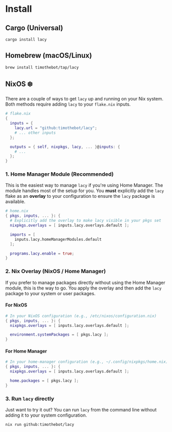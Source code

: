 # Install

## Cargo (Universal)

```sh
cargo install lacy
```

## Homebrew (macOS/Linux)

```sh
brew install timothebot/tap/lacy
```

## NixOS ❄️

There are a couple of ways to get `lacy` up and running on your Nix system. Both methods require adding `lacy` to your `flake.nix` inputs.

```nix
# flake.nix
{
  inputs = {
    lacy.url = "github:timothebot/lacy";
    # ... other inputs
  };

  outputs = { self, nixpkgs, lacy, ... }@inputs: {
    # ...
  };
}
```

### 1. Home Manager Module (Recommended)

This is the easiest way to manage `lacy` if you're using Home Manager. The module handles most of the setup for you. You **must** explicitly add the `lacy` flake as an **overlay** to your configuration to ensure the `lacy` package is available.

```nix
# home.nix
{ pkgs, inputs, ... }: {
  # Explicitly add the overlay to make lacy visible in your pkgs set
  nixpkgs.overlays = [ inputs.lacy.overlays.default ];

  imports = [
    inputs.lacy.homeManagerModules.default
  ];

  programs.lacy.enable = true;
}
```

### 2. Nix Overlay (NixOS / Home Manager)

If you prefer to manage packages directly without using the Home Manager module, this is the way to go. You apply the overlay and then add the `lacy` package to your system or user packages.

#### For NixOS

```nix
# In your NixOS configuration (e.g., /etc/nixos/configuration.nix)
{ pkgs, inputs, ... }: {
  nixpkgs.overlays = [ inputs.lacy.overlays.default ];

  environment.systemPackages = [ pkgs.lacy ];
}
```

#### For Home Manager

```nix
# In your home-manager configuration (e.g., ~/.config/nixpkgs/home.nix)
{ pkgs, inputs, ... }: {
  nixpkgs.overlays = [ inputs.lacy.overlays.default ];

  home.packages = [ pkgs.lacy ];
}
```

### 3. Run `lacy` directly

Just want to try it out? You can run `lacy` from the command line without adding it to your system configuration.

```bash
nix run github:timothebot/lacy
```
